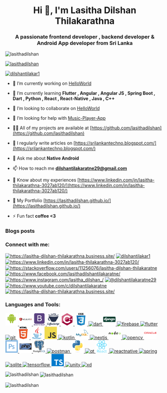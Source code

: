 <h1 align="center">Hi 👋, I'm Lasitha Dilshan Thilakarathna</h1>
<h3 align="center">A passionate frontend developer , backend developer & Android App developer from Sri Lanka</h3>

<p align="left"> <img src="https://komarev.com/ghpvc/?username=lasithadilshan&label=Profile%20views&color=0e75b6&style=flat" alt="lasithadilshan" /> </p>

<p align="left"> <a href="https://github.com/ryo-ma/github-profile-trophy"><img src="https://github-profile-trophy.vercel.app/?username=lasithadilshan" alt="lasithadilshan" /></a> </p>

<p align="left"> <a href="https://twitter.com/dilshantilakar1" target="blank"><img src="https://www.svgrepo.com/show/157844/twitter.svg" alt="dilshantilakar1" height="30" width="30"/></a> </p>

- 🔭 I’m currently working on [HelloWorld](https://github.com/lasithadilshan/HelloWorld)

- 🌱 I’m currently learning **Flutter , Angular , Angular JS , Spring Boot , Dart , Python , React , React-Native , Java , C++**

- 👯 I’m looking to collaborate on [HelloWorld](https://github.com/lasithadilshan/HelloWorld)

- 🤝 I’m looking for help with [Music-Player-App](https://github.com/lasithadilshan/Music-Player-App)

- 👨‍💻 All of my projects are available at [https://github.com/lasithadilshan](https://github.com/lasithadilshan)

- 📝 I regularly write articles on [https://srilankantechno.blogspot.com/](https://srilankantechno.blogspot.com/)

- 💬 Ask me about **Native Android**

- 📫 How to reach me **dilshantilakaratne29@gmail.com**

- 📄 Know about my experiences [https://www.linkedin.com/in/lasitha-thilakarathna-3027ab120/](https://www.linkedin.com/in/lasitha-thilakarathna-3027ab120/)

- 📄 My Portfolio [https://lasithadilshan.github.io/](https://lasithadilshan.github.io/)

- ⚡ Fun fact **coffee <3**

### Blogs posts
<!-- BLOG-POST-LIST:START -->
<!-- BLOG-POST-LIST:END -->

<h3 align="left">Connect with me:</h3>
<p align="left">
<a href="https://dev.to/https://lasitha-dilshan-thilakarathna.business.site/" target="blank"><img align="center" src="https://cdn.jsdelivr.net/npm/simple-icons@3.0.1/icons/dev-dot-to.svg" alt="https://lasitha-dilshan-thilakarathna.business.site/" height="30" width="40" /></a>
<a href="https://twitter.com/dilshantilakar1" target="blank"><img align="center" src="https://www.svgrepo.com/show/157844/twitter.svg" alt="dilshantilakar1" height="30" width="40" /></a>
<a href="https://linkedin.com/in/https://www.linkedin.com/in/lasitha-thilakarathna-3027ab120/" target="blank"><img align="center" src="https://upload.wikimedia.org/wikipedia/commons/thumb/c/c9/Linkedin.svg/1200px-Linkedin.svg.png" alt="https://www.linkedin.com/in/lasitha-thilakarathna-3027ab120/" height="30" width="30" /></a>
<a href="https://stackoverflow.com/users/https://stackoverflow.com/users/11256076/lasitha-dilshan-thilakaratne" target="blank"><img align="center" src="https://cdn.iconscout.com/icon/free/png-256/stackoverflow-2752065-2284882.png" alt="https://stackoverflow.com/users/11256076/lasitha-dilshan-thilakaratne" height="30" width="30" /></a>
<a href="https://fb.com/https://www.facebook.com/lasithadilshantilakaratne/" target="blank"><img align="center" src="https://cdn.worldvectorlogo.com/logos/facebook-3-2.svg" alt="https://www.facebook.com/lasithadilshantilakaratne/" height="30" width="40" /></a>
<a href="https://instagram.com/https://www.instagram.com/lasitha_dilshan_/" target="blank"><img align="center" src="https://www.svgrepo.com/show/303154/instagram-2016-logo.svg" alt="https://www.instagram.com/lasitha_dilshan_/" height="30" width="40" /></a>
<a href="https://medium.com/@dilshantilakaratne29" target="blank"><img align="center" src="https://seeklogo.com/images/M/medium-logo-93CDCF6451-seeklogo.com.png" alt="@dilshantilakaratne29" height="30" width="40" /></a>
<a href="https://www.youtube.com/c/https://www.youtube.com/c/dilshantilakaratne" target="blank"><img align="center" src="https://upload.wikimedia.org/wikipedia/commons/thumb/0/09/YouTube_full-color_icon_%282017%29.svg/1280px-YouTube_full-color_icon_%282017%29.svg.png" alt="https://www.youtube.com/c/dilshantilakaratne" height="30" width="40" /></a>
<a href="/https://lasitha-dilshan-thilakarathna.business.site/" target="blank"><img align="center" src="https://cdn.iconscout.com/icon/free/png-512/google-my-business-2038780-1721671.png" alt="https://lasitha-dilshan-thilakarathna.business.site/" height="30" width="30" /></a>
</p>

<h3 align="left">Languages and Tools:</h3>
<p align="left"> <a href="https://developer.android.com" target="_blank"> <img src="https://raw.githubusercontent.com/devicons/devicon/master/icons/android/android-original-wordmark.svg" alt="android" width="40" height="40"/> </a> <a href="https://angular.io" target="_blank"> <img src="https://raw.githubusercontent.com/devicons/devicon/master/icons/angularjs/angularjs-original-wordmark.svg" alt="angularjs" width="40" height="40"/> </a> <a href="https://getbootstrap.com" target="_blank"> <img src="https://raw.githubusercontent.com/devicons/devicon/master/icons/bootstrap/bootstrap-plain-wordmark.svg" alt="bootstrap" width="40" height="40"/> </a> <a href="https://offeescript.org" target="_blank"> <img src="https://raw.githubusercontent.com/devicons/devicon/master/icons/coffeescript/coffeescript-original-wordmark.svg" alt="coffeescript" width="40" height="40"/> </a> <a href="https://www.w3schools.com/cpp/" target="_blank"> <img src="https://raw.githubusercontent.com/devicons/devicon/master/icons/cplusplus/cplusplus-original.svg" alt="cplusplus" width="40" height="40"/> </a> <a href="https://www.w3schools.com/css/" target="_blank"> <img src="https://raw.githubusercontent.com/devicons/devicon/master/icons/css3/css3-original-wordmark.svg" alt="css3" width="40" height="40"/> </a> <a href="https://dart.dev" target="_blank"> <img src="https://www.vectorlogo.zone/logos/dartlang/dartlang-icon.svg" alt="dart" width="40" height="40"/> </a> <a href="https://www.djangoproject.com/" target="_blank"> <img src="https://raw.githubusercontent.com/devicons/devicon/master/icons/django/django-original.svg" alt="django" width="40" height="40"/> </a> <a href="https://firebase.google.com/" target="_blank"> <img src="https://www.vectorlogo.zone/logos/firebase/firebase-icon.svg" alt="firebase" width="40" height="40"/> </a> <a href="https://flutter.dev" target="_blank"> <img src="https://www.vectorlogo.zone/logos/flutterio/flutterio-icon.svg" alt="flutter" width="40" height="40"/> </a> <a href="https://git-scm.com/" target="_blank"> <img src="https://www.vectorlogo.zone/logos/git-scm/git-scm-icon.svg" alt="git" width="40" height="40"/> </a> <a href="https://www.w3.org/html/" target="_blank"> <img src="https://raw.githubusercontent.com/devicons/devicon/master/icons/html5/html5-original-wordmark.svg" alt="html5" width="40" height="40"/> </a> <a href="https://www.java.com" target="_blank"> <img src="https://raw.githubusercontent.com/devicons/devicon/master/icons/java/java-original.svg" alt="java" width="40" height="40"/> </a> <a href="https://developer.mozilla.org/en-US/docs/Web/JavaScript" target="_blank"> <img src="https://raw.githubusercontent.com/devicons/devicon/master/icons/javascript/javascript-original.svg" alt="javascript" width="40" height="40"/> </a> <a href="https://kotlinlang.org" target="_blank"> <img src="https://www.vectorlogo.zone/logos/kotlinlang/kotlinlang-icon.svg" alt="kotlin" width="40" height="40"/> </a> <a href="https://www.mysql.com/" target="_blank"> <img src="https://raw.githubusercontent.com/devicons/devicon/master/icons/mysql/mysql-original-wordmark.svg" alt="mysql" width="40" height="40"/> </a> <a href="https://nextjs.org/" target="_blank"> <img src="https://cdn.worldvectorlogo.com/logos/nextjs-3.svg" alt="nextjs" width="40" height="40"/> </a> <a href="https://nodejs.org" target="_blank"> <img src="https://raw.githubusercontent.com/devicons/devicon/master/icons/nodejs/nodejs-original-wordmark.svg" alt="nodejs" width="40" height="40"/> </a> <a href="https://opencv.org/" target="_blank"> <img src="https://www.vectorlogo.zone/logos/opencv/opencv-icon.svg" alt="opencv" width="40" height="40"/> </a> <a href="https://www.oracle.com/" target="_blank"> <img src="https://raw.githubusercontent.com/devicons/devicon/master/icons/oracle/oracle-original.svg" alt="oracle" width="40" height="40"/> </a> <a href="https://www.photoshop.com/en" target="_blank"> <img src="https://raw.githubusercontent.com/devicons/devicon/master/icons/photoshop/photoshop-line.svg" alt="photoshop" width="40" height="40"/> </a> <a href="https://www.php.net" target="_blank"> <img src="https://raw.githubusercontent.com/devicons/devicon/master/icons/php/php-original.svg" alt="php" width="40" height="40"/> </a> <a href="https://www.postgresql.org" target="_blank"> <img src="https://raw.githubusercontent.com/devicons/devicon/master/icons/postgresql/postgresql-original-wordmark.svg" alt="postgresql" width="40" height="40"/> </a> <a href="https://postman.com" target="_blank"> <img src="https://www.vectorlogo.zone/logos/getpostman/getpostman-icon.svg" alt="postman" width="40" height="40"/> </a> <a href="https://www.python.org" target="_blank"> <img src="https://raw.githubusercontent.com/devicons/devicon/master/icons/python/python-original.svg" alt="python" width="40" height="40"/> </a> <a href="https://www.qt.io/" target="_blank"> <img src="https://upload.wikimedia.org/wikipedia/commons/0/0b/Qt_logo_2016.svg" alt="qt" width="40" height="40"/> </a> <a href="https://reactjs.org/" target="_blank"> <img src="https://raw.githubusercontent.com/devicons/devicon/master/icons/react/react-original-wordmark.svg" alt="react" width="40" height="40"/> </a> <a href="https://reactnative.dev/" target="_blank"> <img src="https://reactnative.dev/img/header_logo.svg" alt="reactnative" width="40" height="40"/> </a> <a href="https://spring.io/" target="_blank"> <img src="https://www.vectorlogo.zone/logos/springio/springio-icon.svg" alt="spring" width="40" height="40"/> </a> <a href="https://www.sqlite.org/" target="_blank"> <img src="https://www.vectorlogo.zone/logos/sqlite/sqlite-icon.svg" alt="sqlite" width="40" height="40"/> </a> <a href="https://www.tensorflow.org" target="_blank"> <img src="https://www.vectorlogo.zone/logos/tensorflow/tensorflow-icon.svg" alt="tensorflow" width="40" height="40"/> </a> <a href="https://www.typescriptlang.org/" target="_blank"> <img src="https://raw.githubusercontent.com/devicons/devicon/master/icons/typescript/typescript-original.svg" alt="typescript" width="40" height="40"/> </a> <a href="https://unity.com/" target="_blank"> <img src="https://www.vectorlogo.zone/logos/unity3d/unity3d-icon.svg" alt="unity" width="40" height="40"/> </a> <a href="https://www.adobe.com/products/xd.html" target="_blank"> <img src="https://cdn.worldvectorlogo.com/logos/adobe-xd.svg" alt="xd" width="40" height="40"/> </a> </p>

<p><img align="left" src="https://github-readme-stats.vercel.app/api/top-langs?username=lasithadilshan&show_icons=true&locale=en&layout=compact" alt="lasithadilshan" /></p>

<p>&nbsp;<img align="center" src="https://github-readme-stats.vercel.app/api?username=lasithadilshan&show_icons=true&locale=en" alt="lasithadilshan" /></p>

<p><img align="center" src="https://github-readme-streak-stats.herokuapp.com/?user=lasithadilshan&" alt="lasithadilshan" /></p>
